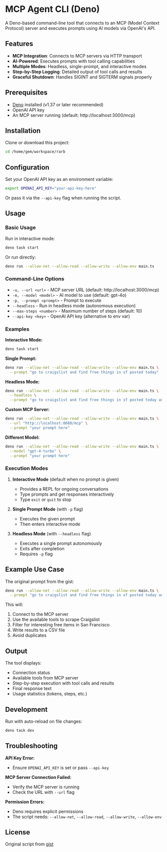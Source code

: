 # MCP Agent CLI (Deno)

A Deno-based command-line tool that connects to an MCP (Model Context Protocol) server and executes prompts using AI models via OpenAI's API.

## Features

- **MCP Integration**: Connects to MCP servers via HTTP transport
- **AI-Powered**: Executes prompts with tool calling capabilities
- **Multiple Modes**: Headless, single-prompt, and interactive modes
- **Step-by-Step Logging**: Detailed output of tool calls and results
- **Graceful Shutdown**: Handles SIGINT and SIGTERM signals properly

## Prerequisites

- [Deno](https://deno.land/) installed (v1.37 or later recommended)
- OpenAI API key
- An MCP server running (default: http://localhost:3000/mcp)

## Installation

Clone or download this project:

```bash
cd /home/gem/workspace/rarb
```

## Configuration

Set your OpenAI API key as an environment variable:

```bash
export OPENAI_API_KEY="your-api-key-here"
```

Or pass it via the `--api-key` flag when running the script.

## Usage

### Basic Usage

Run in interactive mode:

```bash
deno task start
```

Or run directly:

```bash
deno run --allow-net --allow-read --allow-write --allow-env main.ts
```

### Command-Line Options

- `-u, --url <url>` - MCP server URL (default: http://localhost:3000/mcp)
- `-m, --model <model>` - AI model to use (default: gpt-4o)
- `-p, --prompt <prompt>` - Prompt to execute
- `--headless` - Run in headless mode (autonomous execution)
- `--max-steps <number>` - Maximum number of steps (default: 10)
- `--api-key <key>` - OpenAI API key (alternative to env var)

### Examples

**Interactive Mode:**
```bash
deno task start
```

**Single Prompt:**
```bash
deno run --allow-net --allow-read --allow-write --allow-env main.ts \
  --prompt "go to craigslist and find free things in sf posted today"
```

**Headless Mode:**
```bash
deno run --allow-net --allow-read --allow-write --allow-env main.ts \
  --headless \
  --prompt "go to craigslist and find free things in sf posted today and write to items.csv"
```

**Custom MCP Server:**
```bash
deno run --allow-net --allow-read --allow-write --allow-env main.ts \
  --url "http://localhost:8080/mcp" \
  --prompt "your prompt here"
```

**Different Model:**
```bash
deno run --allow-net --allow-read --allow-write --allow-env main.ts \
  --model "gpt-4-turbo" \
  --prompt "your prompt here"
```

### Execution Modes

1. **Interactive Mode** (default when no prompt is given)
   - Provides a REPL for ongoing conversations
   - Type prompts and get responses interactively
   - Type `exit` or `quit` to stop

2. **Single Prompt Mode** (with `-p` flag)
   - Executes the given prompt
   - Then enters interactive mode

3. **Headless Mode** (with `--headless` flag)
   - Executes a single prompt autonomously
   - Exits after completion
   - Requires `-p` flag

## Example Use Case

The original prompt from the gist:

```bash
deno run --allow-net --allow-read --allow-write --allow-env main.ts \
  --prompt "go to craigslist and find free things in sf posted today and then write the info to a csv in /home/gem/workspace/items.csv only include interesting things, if its junk i don't care. include the urls in the output. if already in items.csv don't include it twice"
```

This will:
1. Connect to the MCP server
2. Use the available tools to scrape Craigslist
3. Filter for interesting free items in San Francisco
4. Write results to a CSV file
5. Avoid duplicates

## Output

The tool displays:
- Connection status
- Available tools from MCP server
- Step-by-step execution with tool calls and results
- Final response text
- Usage statistics (tokens, steps, etc.)

## Development

Run with auto-reload on file changes:

```bash
deno task dev
```

## Troubleshooting

**API Key Error:**
- Ensure `OPENAI_API_KEY` is set or pass `--api-key`

**MCP Server Connection Failed:**
- Verify the MCP server is running
- Check the URL with `--url` flag

**Permission Errors:**
- Deno requires explicit permissions
- The script needs: `--allow-net`, `--allow-read`, `--allow-write`, `--allow-env`

## License

Original script from [gist](https://gist.githubusercontent.com/r33drichards/fcf6777117a4bc483943aaec4de942e3/raw/ca1ed7baf9a7245749a7b9c902eaf39211c9a035/retail-arb.md)
